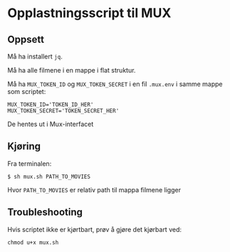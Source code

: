 # Opplastningsscript til MUX

## Oppsett

Må ha installert `jq`.

Må ha alle filmene i en mappe i flat struktur.

Må ha `MUX_TOKEN_ID` og `MUX_TOKEN_SECRET` i en fil `.mux.env` i samme mappe som scriptet:

```
MUX_TOKEN_ID='TOKEN_ID_HER'
MUX_TOKEN_SECRET='TOKEN_SECRET_HER'
``` 

De hentes ut i Mux-interfacet

## Kjøring

Fra terminalen:

```
$ sh mux.sh PATH_TO_MOVIES
```

Hvor `PATH_TO_MOVIES` er relativ path til mappa filmene ligger


## Troubleshooting

Hvis scriptet ikke er kjørtbart, prøv å gjøre det kjørbart ved:

```
chmod u+x mux.sh
```
